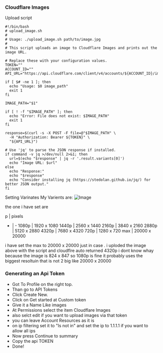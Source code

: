 ### Cloudflare Images

Upload script
```
#!/bin/bash
# upload_image.sh
#
# Usage: ./upload_image.sh path/to/image.jpg
#
# This script uploads an image to Cloudflare Images and prints out the image URL.

# Replace these with your configuration values.
TOKEN=""
ACCOUNT_ID=""
API_URL="https://api.cloudflare.com/client/v4/accounts/${ACCOUNT_ID}/images/v1"

if [ $# -ne 1 ]; then
  echo "Usage: $0 image_path"
  exit 1
fi

IMAGE_PATH="$1"

if [ ! -f "$IMAGE_PATH" ]; then
  echo "Error: File does not exist: $IMAGE_PATH"
  exit 1
fi

response=$(curl -s -X POST -F file=@"$IMAGE_PATH" \
  -H "Authorization: Bearer ${TOKEN}" \
  "${API_URL}")

# Use 'jq' to parse the JSON response if installed.
if command -v jq >/dev/null 2>&1; then
  url=$(echo "$response" | jq -r '.result.variants[0]')
  echo "Image URL: $url"
else
  echo "Response:"
  echo "$response"
  echo "Consider installing jq (https://stedolan.github.io/jq/) for better JSON output."
fi
```

Setting Varinates My Varients are:
![Image](https://imagedelivery.net/2cV7rtGc2GHA56_rfCQmOg/35b3aced-2348-40c6-72b6-0d990f8ca900/4320p)

the one i have set are

p | pixels
- | -
1080p | 1920 x 1080
1440p | 2560 x 1440
2160p | 3840 x 2160
2880p | 5120 x 2880
4320p | 7680 x 4320
720p | 1280 x 720
max | 20000 x 20000


i have set the max to 20000 x 20000 just in case .
i uploded the image above with the script and cloudflre auto returned 4320p i dont know whay because the image is 824 x 847 so 1080p is fine it probably uses the biggest resoltuin that is not 2 big like 20000 x 20000


### Generating an Api Token

- Got To Profile on the right top.
- Than go to API Tokens
- Click Create New.
- Click on Get started at Custom token
- Give it a Name Like images
- At Permissions select the item Cloudflare Images
- also selct edit if you want to upload images via that token
- you can leave Account Resources as it is
- on ip filtering set it to "Is not in" and set the ip to 1.1.1.1 if you want to allow all ips
- Now press Continue to summary
- Copy the api TOKEN
- Done!
